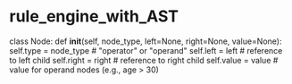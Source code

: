 # rule_engine_with_AST
class Node:
    def __init__(self, node_type, left=None, right=None, value=None):
        self.type = node_type  # "operator" or "operand"
        self.left = left       # reference to left child
        self.right = right     # reference to right child
        self.value = value     # value for operand nodes (e.g., age > 30)

